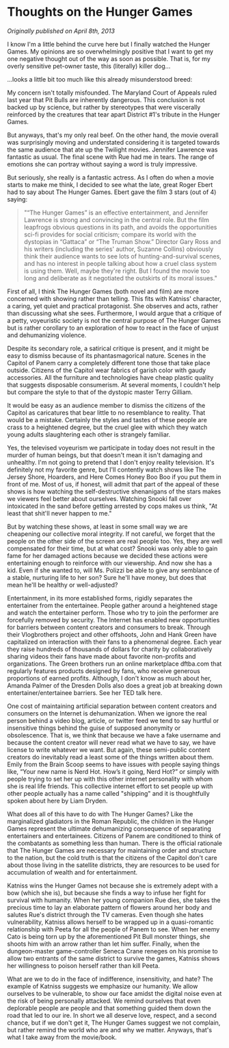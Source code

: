 # Thoughts on the Hunger Games

*Originally published on April 8th, 2013*

I know I'm a little behind the curve here but I finally watched the Hunger Games. My opinions are so overwhelmingly positive that I want to get my one negative thought out of the way as soon as possible. That is, for my overly sensitive pet-owner taste, this (literally) killer dog...


...looks a little bit too much like this already misunderstood breed:


My concern isn't totally misfounded. The Maryland Court of Appeals ruled last year that Pit Bulls are inherently dangerous. This conclusion is not backed up by science, but rather by stereotypes that were viscerally reinforced by the creatures that tear apart District #1's tribute in the Hunger Games.

But anyways, that's my only real beef. On the other hand, the movie overall was surprisingly moving and understated considering it is targeted towards the same audience that ate up the Twilight movies. Jennifer Lawrence was fantastic as usual. The final scene with Rue had me in tears. The range of emotions she can portray without saying a word is truly impressive.

But seriously, she really is a fantastic actress.
As I often do when a movie starts to make me think, I decided to see what the late, great Roger Ebert had to say about The Hunger Games. Ebert gave the film 3 stars (out of 4) saying:

 >"“The Hunger Games” is an effective entertainment, and Jennifer Lawrence is strong and convincing in the central role. But the film leapfrogs obvious questions in its path, and avoids the opportunities sci-fi provides for social criticism; compare its world with the dystopias in “Gattaca” or “The Truman Show.”  Director Gary Ross and his writers (including the series' author, Suzanne Collins) obviously think their audience wants to see lots of hunting-and-survival scenes, and has no interest in people talking about how a cruel class system is using them. Well, maybe they're right. But I found the movie too long and deliberate as it negotiated the outskirts of its moral issues." 

First of all, I think The Hunger Games (both novel and film) are more concerned with showing rather than telling. This fits with Katniss' character, a caring, yet quiet and practical protagonist. She observes and acts, rather than discussing what she sees. Furthermore, I would argue that a critique of a petty, voyeuristic society is not the central purpose of The Hunger Games but is rather corollary to an exploration of how to react in the face of unjust and dehumanizing violence.

Despite its secondary role, a satirical critique is present, and it might be easy to dismiss because of its phantasmagorical nature. Scenes in the Capitol of Panem carry a completely different tone those that take place outside. Citizens of the Capitol wear fabrics of garish color with gaudy accessories. All the furniture and technologies have cheap plastic quality that suggests disposable consumerism. At several moments, I couldn't help but compare the style to that of the dystopic master Terry Gilliam.

It would be easy as an audience member to dismiss the citizens of the Capitol as caricatures that bear little to no resemblance to reality. That would be a mistake. Certainly the styles and tastes of these people are crass to a heightened degree, but the cruel glee with which they watch young adults slaughtering each other is strangely familiar.

Yes, the televised voyeurism we participate in today does not result in the murder of human beings, but that doesn't mean it isn't damaging and unhealthy. I'm not going to pretend that I don't enjoy reality television. It's definitely not my favorite genre, but I'll contently watch shows like The Jersey Shore, Hoarders, and Here Comes Honey Boo Boo if you put them in front of me. Most of us, if honest, will admit that part of the appeal of these shows is how watching the self-destructive shenanigans of the stars makes we viewers feel better about ourselves. Watching Snooki fall over intoxicated in the sand before getting arrested by cops  makes us think, "At least that shit'll never happen to me."

But by watching these shows, at least in some small way we are cheapening our collective moral integrity. If not careful, we forget that the people on the other side of the screen are real people too. Yes, they are well compensated for their time, but at what cost? Snooki was only able to gain fame for her damaged actions because we decided these actions were entertaining enough to reinforce with our viewership. And now she has a kid. Even if she wanted to, will Ms. Polizzi be able to give any semblance of a stable, nurturing life to her son? Sure he'll have money, but does that mean he'll be healthy or well-adjusted?

Entertainment, in its more established forms, rigidly separates the entertainer from the entertainee. People gather around a heightened stage and watch the entertainer perform. Those who try to join the performer are forcefully removed by security. The Internet has enabled new opportunities for barriers between content creators and consumers to break. Through their Vlogbrothers project and other offshoots, John and Hank Green have capitalized on interaction with their fans to a phenomenal degree. Each year they raise hundreds of thousands of dollars for charity by collaboratively sharing videos their fans have made about favorite non-profits and organizations. The Green brothers run an online marketplace dftba.com that regularly features products designed by fans, who receive generous proportions of earned profits. Although, I don't know as much about her, Amanda Palmer of the Dresden Dolls also does a great job at breaking down entertainer/entertainee barriers. See her TED talk here.

One cost of maintaining artificial separation between content creators and consumers on the Internet is dehumanization. When we ignore the real person behind a video blog, article, or twitter feed we tend to say hurtful or insensitive things behind the guise of supposed anonymity or obsolescence. That is, we think that because we have a fake username and because the content creator will never read what we have to say, we have license to write whatever we want. But again, these semi-public content creators do inevitably read a least some of the things written about them. Emily from the Brain Scoop seems to have issues with people saying things like, “Your new name is Nerd Hot.  How’s it going, Nerd Hot?” or simply with people trying to set her up with this other internet personality with whom she is real life friends. This collective internet effort to set people up with other people actually has a name called "shipping" and it is thoughtfully spoken about here by Liam Dryden.  

What does all of this have to do with The Hunger Games? Like the marginalized gladiators in the Roman Republic, the children in the Hunger Games represent the ultimate dehumanizing consequence of separating entertainers and entertainees. Citizens of Panem are conditioned to think of the combatants as something less than human. There is the official rationale that The Hunger Games are necessary for maintaining order and structure to the nation, but the cold truth is that the citizens of the Capitol don't care about those living in the satellite districts, they are resources to be used for accumulation of wealth and for entertainment.

Katniss wins the Hunger Games not because she is extremely adept with a bow (which she is), but because she finds a way to infuse her fight for survival with humanity. When her young companion Rue dies, she takes the precious time to lay an elaborate pattern of flowers around her body and salutes Rue's district through the TV cameras. Even though she hates vulnerability, Katniss allows herself to be wrapped up in a quasi-romantic relationship with Peeta for all the people of Panem to see. When her enemy Cato is being torn up by the aforementioned Pit Bull monster things, she shoots him with an arrow rather than let him suffer. Finally, when the dungeon-master game-controller Seneca Crane reneges on his promise to allow two entrants of the same district to survive the games, Katniss shows her willingness to poison herself rather than kill Peeta.

What are we to do in the face of indifference, insensitivity, and hate? The example of Katniss suggests we emphasize our humanity. We allow ourselves to be vulnerable, to show our face amidst the digital noise even at the risk of being personally attacked. We remind ourselves that even deplorable people are people and that something guided them down the road that led to our ire. In short we all deserve love, respect, and a second chance, but if we don't get it, The Hunger Games suggest we not complain, but rather remind the world who are and why we matter. Anyways, that's what I take away from the movie/book.
